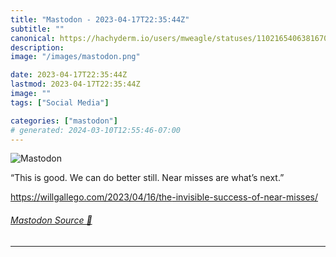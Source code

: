 ```yaml
---
title: "Mastodon - 2023-04-17T22:35:44Z"
subtitle: ""
canonical: https://hachyderm.io/users/mweagle/statuses/110216540638167007
description:
image: "/images/mastodon.png"

date: 2023-04-17T22:35:44Z
lastmod: 2023-04-17T22:35:44Z
image: ""
tags: ["Social Media"]

categories: ["mastodon"]
# generated: 2024-03-10T12:55:46-07:00
---
```

![Mastodon](/images/mastodon.png)

<p>“This is good. We can do better still. Near misses are what’s next.”</p><p><a href="https://willgallego.com/2023/04/16/the-invisible-success-of-near-misses/" target="_blank" rel="nofollow noopener noreferrer" translate="no"><span class="invisible">https://</span><span class="ellipsis">willgallego.com/2023/04/16/the</span><span class="invisible">-invisible-success-of-near-misses/</span></a></p>


###### [Mastodon Source 🐘](https://hachyderm.io/@mweagle/110216540638167007)

___
